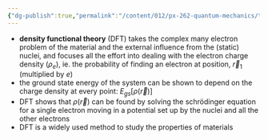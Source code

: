 ```yaml
---
{"dg-publish":true,"permalink":"/content/012/px-262-quantum-mechanics/term-2/j-atoms-and-molecules/px-262-j5-density-functional-theory/","noteIcon":"1","created":"2025-08-27T13:15:23.322+01:00","updated":"2025-02-03T11:51:22.000+00:00"}
---
```


- **density functional theory** (DFT) takes the complex many electron problem of the material and the external influence from the (static) nuclei, and focuses all the effort into dealing with the electron charge density ($\rho_e$), ie. the probability of finding an electron at position, $\vec r_1$ (multiplied by $e$)
- the ground state energy of the system can be shown to depend on the charge density at every point: $E_{gs}[\rho(\vec r)]$
- DFT shows that $\rho(\vec r)$ can be found by solving the schrödinger equation for a single electron moving in a potential set up by the nuclei and all the other electrons
- DFT is a widely used method to study the properties of materials
